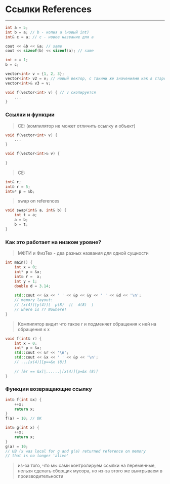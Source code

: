 # Ссылки References
***
```c++
int a = 5;
int b = a; // b - копия а (новый int)
int& c = a; // c - новое название для а

cout << &b << &a; // same
cout << sizeof(b) << sizeof(a); // same

int c = 1;
b = c;

vector<int> v = {1, 2, 3};
vector<int> v2 = v; // новый вектор, с такими же значениями как в старом
vector<int>& v3 = v;

void f(vector<int> v) { // v скопируется
    ...
}
```

### Ссылки и функции
>CE: (компилятор не может отличить ссылку и объект)
```c++
void f(vector<int> v) {
    ...
}

void f(vector<int>& v) {
    
}
```
>CE:
```c++
int& r;
int& r = 5;
int&* p = &b;
```
> swap on references
```c++
void swap(int& a, int& b) {
    int t = a;
    a = b;
    b = t;
}
```

### Как это работает на низком уровне?

> МФТИ и ФизТех - два разных названия для одной сущности

```c++
int main() {
    int x = 0;
    int* p = &x;
    int& r =  x;
    int y = 1;
    double d = 3.14;
    
    std::cout << &x << ' ' << &p << &y << ' ' << &d << '\n';
    // memory layout:
    // [x(4)][y(4)][  p(8)  ][  d(8)  ]
    // where is r? Nowhere!
}
```
> Компилятор видит что такое r и подменяет обращения к ней на обращения к х

```c++
void f(int& r) {
    int x = 0;
    int* p = &x;
    std::cout << &r << '\n';
    std::cout << &x << ' ' << &p << '\n';
    // ...[x(4)][p==&x (8)]
    
    // [&r == &x]|......|[x(4)][p=&x (8)]
}
```
### Функции возвращающие ссылку
```c++
int& f(int &x) {
    ++x;
    return x;
}
f(a) = 10; // OK

int& g(int x) {
    ++x;
    return x;
}
g(a) = 10; 
// UB (x was local for g and g(a) returned reference on memory
// that is no longer 'alive'
```

> из-за того, что мы сами контролируем ссылки на переменные, нельзя сделать сборщик мусора, но из-за этого же выигрываем в производительности
